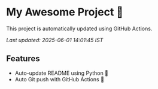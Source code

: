 # My Awesome Project 🚀

This project is automatically updated using GitHub Actions.

_Last updated: 2025-06-01 14:01:45 IST_

## Features
- Auto-update README using Python 🐍
- Auto Git push with GitHub Actions 🤖
